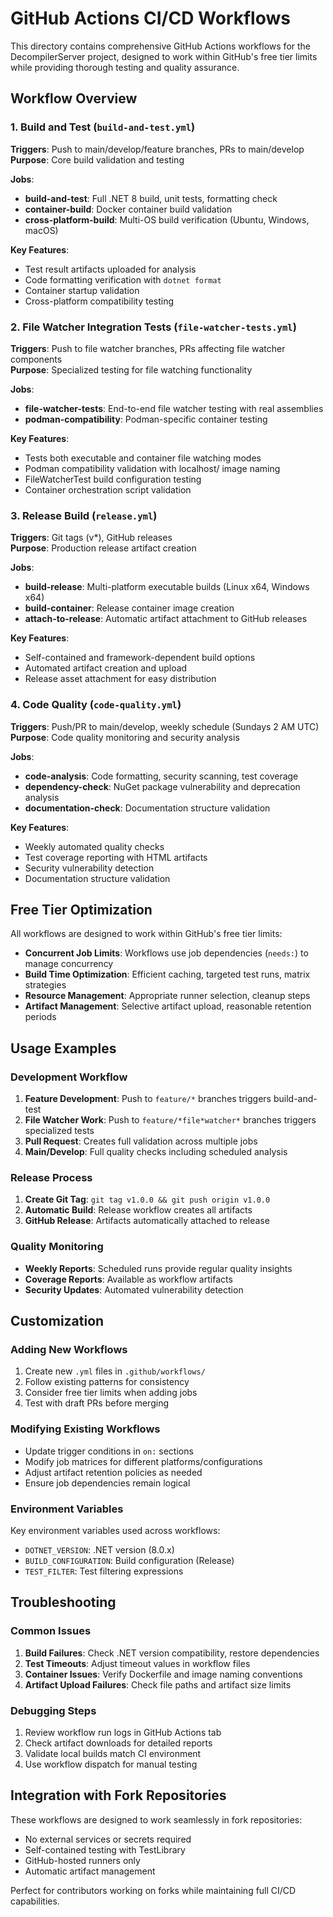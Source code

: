 # GitHub Actions CI/CD Workflows

This directory contains comprehensive GitHub Actions workflows for the DecompilerServer project, designed to work within GitHub's free tier limits while providing thorough testing and quality assurance.

## Workflow Overview

### 1. Build and Test (`build-and-test.yml`)
**Triggers**: Push to main/develop/feature branches, PRs to main/develop  
**Purpose**: Core build validation and testing

**Jobs**:
- **build-and-test**: Full .NET 8 build, unit tests, formatting check
- **container-build**: Docker container build validation
- **cross-platform-build**: Multi-OS build verification (Ubuntu, Windows, macOS)

**Key Features**:
- Test result artifacts uploaded for analysis
- Code formatting verification with `dotnet format`
- Container startup validation
- Cross-platform compatibility testing

### 2. File Watcher Integration Tests (`file-watcher-tests.yml`)
**Triggers**: Push to file watcher branches, PRs affecting file watcher components  
**Purpose**: Specialized testing for file watching functionality

**Jobs**:
- **file-watcher-tests**: End-to-end file watcher testing with real assemblies
- **podman-compatibility**: Podman-specific container testing

**Key Features**:
- Tests both executable and container file watching modes
- Podman compatibility validation with localhost/ image naming
- FileWatcherTest build configuration testing
- Container orchestration script validation

### 3. Release Build (`release.yml`)
**Triggers**: Git tags (v*), GitHub releases  
**Purpose**: Production release artifact creation

**Jobs**:
- **build-release**: Multi-platform executable builds (Linux x64, Windows x64)
- **build-container**: Release container image creation
- **attach-to-release**: Automatic artifact attachment to GitHub releases

**Key Features**:
- Self-contained and framework-dependent build options
- Automated artifact creation and upload
- Release asset attachment for easy distribution

### 4. Code Quality (`code-quality.yml`)
**Triggers**: Push/PR to main/develop, weekly schedule (Sundays 2 AM UTC)  
**Purpose**: Code quality monitoring and security analysis

**Jobs**:
- **code-analysis**: Code formatting, security scanning, test coverage
- **dependency-check**: NuGet package vulnerability and deprecation analysis
- **documentation-check**: Documentation structure validation

**Key Features**:
- Weekly automated quality checks
- Test coverage reporting with HTML artifacts
- Security vulnerability detection
- Documentation structure validation

## Free Tier Optimization

All workflows are designed to work within GitHub's free tier limits:

- **Concurrent Job Limits**: Workflows use job dependencies (`needs:`) to manage concurrency
- **Build Time Optimization**: Efficient caching, targeted test runs, matrix strategies
- **Resource Management**: Appropriate runner selection, cleanup steps
- **Artifact Management**: Selective artifact upload, reasonable retention periods

## Usage Examples

### Development Workflow
1. **Feature Development**: Push to `feature/*` branches triggers build-and-test
2. **File Watcher Work**: Push to `feature/*file*watcher*` branches triggers specialized tests
3. **Pull Request**: Creates full validation across multiple jobs
4. **Main/Develop**: Full quality checks including scheduled analysis

### Release Process
1. **Create Git Tag**: `git tag v1.0.0 && git push origin v1.0.0`
2. **Automatic Build**: Release workflow creates all artifacts
3. **GitHub Release**: Artifacts automatically attached to release

### Quality Monitoring
- **Weekly Reports**: Scheduled runs provide regular quality insights
- **Coverage Reports**: Available as workflow artifacts
- **Security Updates**: Automated vulnerability detection

## Customization

### Adding New Workflows
1. Create new `.yml` files in `.github/workflows/`
2. Follow existing patterns for consistency
3. Consider free tier limits when adding jobs
4. Test with draft PRs before merging

### Modifying Existing Workflows
- Update trigger conditions in `on:` sections
- Modify job matrices for different platforms/configurations
- Adjust artifact retention policies as needed
- Ensure job dependencies remain logical

### Environment Variables
Key environment variables used across workflows:
- `DOTNET_VERSION`: .NET version (8.0.x)
- `BUILD_CONFIGURATION`: Build configuration (Release)
- `TEST_FILTER`: Test filtering expressions

## Troubleshooting

### Common Issues
1. **Build Failures**: Check .NET version compatibility, restore dependencies
2. **Test Timeouts**: Adjust timeout values in workflow files
3. **Container Issues**: Verify Dockerfile and image naming conventions
4. **Artifact Upload Failures**: Check file paths and artifact size limits

### Debugging Steps
1. Review workflow run logs in GitHub Actions tab
2. Check artifact downloads for detailed reports
3. Validate local builds match CI environment
4. Use workflow dispatch for manual testing

## Integration with Fork Repositories

These workflows are designed to work seamlessly in fork repositories:
- No external services or secrets required
- Self-contained testing with TestLibrary
- GitHub-hosted runners only
- Automatic artifact management

Perfect for contributors working on forks while maintaining full CI/CD capabilities.